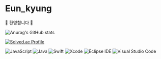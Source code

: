 # Eun_kyung


🌼 환영합니다 🌼


![Anurag's GitHub stats](https://github-readme-stats.vercel.app/api?username=Coster97&show_icons=true&theme=tokyonight)      


[![Solved.ac Profile](http://mazassumnida.wtf/api/v2/generate_badge?boj=dmsrud1501222)](https://solved.ac/dmsrud1501222/)


![JavaScript](https://img.shields.io/badge/JavaScript-F7DF1E.svg?&style=for-the-badge&logo=JavaScript&logoColor=white)
![Java](https://img.shields.io/badge/Java-007396.svg?&style=for-the-badge&logo=Java&logoColor=white)
![Swift](https://img.shields.io/badge/Swift-F05138.svg?&style=for-the-badge&logo=Swift&logoColor=white)
![Xcode](https://img.shields.io/badge/Xcode-147EFB.svg?&style=for-the-badge&logo=Xcode&logoColor=white)
![Eclipse IDE](https://img.shields.io/badge/Eclipse%20IDE-2C2255.svg?&style=for-the-badge&logo=Eclipse%20IDE&logoColor=white)
![Visual Studio Code](https://img.shields.io/badge/Visual%20Studio%20Code-007ACC.svg?&style=for-the-badge&logo=Visual%20Studio%20Code&logoColor=white)

